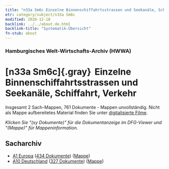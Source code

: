 ```yaml
---
title: "n33a Sm6c Einzelne Binnenschiffahrtsstrassen und Seekanäle, Schiffahrt, Verkehr"
etr: category/subject/n33a Sm6c
modified: 2020-12-18
backlink: ../../about.de.html
backlink-title: "Systematik-Übersicht"
fn-stub: about
---
```


### Hamburgisches Welt-Wirtschafts-Archiv (HWWA)
# [n33a Sm6c]{.gray}&#8201; Einzelne Binnenschiffahrtsstrassen und Seekanäle, Schiffahrt, Verkehr&#160; 




Insgesamt 2 Sach-Mappen, 761 Dokumente - Mappen unvollständig.
Nicht als Mappe aufbereitetes Material finden Sie unter [digitalisierte Filme](/film/h1_sh).

_Klicken Sie "(xy Dokumente)" für die Dokumentanzeige im DFG-Viewer und "(Mappe)" für Mappeninformation._

## Sacharchiv



- [A1 Europa](../../../geo/about.de.html#A1) (<a href="https://dfg-viewer.de/show/?tx_dlf[id]=https://pm20.zbw.eu/mets/sh/1408xx/140892/1456xx/145659/public.mets.de.xml" target="_blank">434 Dokumente</a>) ([Mappe](http://purl.org/pressemappe20/folder/sh/140892,145659))
- [A10 Deutschland](../../../geo/about.de.html#A10) (<a href="https://dfg-viewer.de/show/?tx_dlf[id]=https://pm20.zbw.eu/mets/sh/1261xx/126128/1456xx/145659/public.mets.de.xml" target="_blank">327 Dokumente</a>) ([Mappe](http://purl.org/pressemappe20/folder/sh/126128,145659))


